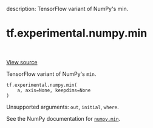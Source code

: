 description: TensorFlow variant of NumPy's min.

<div itemscope itemtype="http://developers.google.com/ReferenceObject">
<meta itemprop="name" content="tf.experimental.numpy.min" />
<meta itemprop="path" content="Stable" />
</div>

# tf.experimental.numpy.min

<!-- Insert buttons and diff -->

<table class="tfo-notebook-buttons tfo-api nocontent" align="left">

</table>

<a target="_blank" class="external" href="/code/stable/tensorflow/python/ops/numpy_ops/__init__.py">View source</a>



TensorFlow variant of NumPy's `min`.

<pre class="devsite-click-to-copy prettyprint lang-py tfo-signature-link">
<code>tf.experimental.numpy.min(
    a, axis=None, keepdims=None
)
</code></pre>



<!-- Placeholder for "Used in" -->

Unsupported arguments: `out`, `initial`, `where`.

See the NumPy documentation for [`numpy.min`](https://numpy.org/doc/1.16/reference/generated/numpy.amin.html).